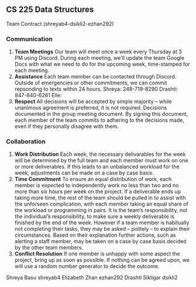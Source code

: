 ## CS 225 Data Structures
Team Contract (shreyab4-dsikli2-ezhan292)  
### Communication
1. **Team Meetings** Our team will meet once a week every Thursday at 3 PM using Discord. During each meeting,
we'll update the team Google Docs with what we need to do for the upcoming week, time-stamped for each meeting.
2. **Assistance** Each team member can be contacted through Discord. Outside
of emergencies or other commitments, we can commit repsonding to texts within 24 hours.
Shreya: 248-719-8290
Drashti: 847-840-6261
Elle:
3. **Respect** All decisions will be accepted by simple majority – while unanimous agreement is preferred,
it is not required. Decisions documented in the group meeting document. By signing this document, each member 
of the team commits to adhering to the decisions made, even if they personally disagree with them.
### Collaboration
1. **Work Distribution** Each week, the necessary delivarables for the week will be determined
by the full team and each member must work on one or more deliverables. If this leads to an unbalanced workload 
for the week, adjustments can be made on a case by case basis.
2. **Time Commitment** To ensure an equal distribution of work, each member is expected to
independently work no less than two and no more than six hours per week on the project.
If a deliverable ends up taking more time, the rest of the team should be pulled in to assist
with the unforseen complication, with each member taking an equal share of the workload or
programming in pairs. It is the team’s responsibility, not the individual’s responsibility, to
make sure a weekly deliverable is finished by the end of the week.
However if a team member is habitually not completing their tasks, they may be asked –
politely – to explain their circumstances. Based on their explanation further actions, such
as alerting a staff member, may be taken on a case by case basis decided by the other team
members.
3. **Conflict Resolution** If one member is unhappy with some aspect the project, bring up as soon as possible. If nothing can be agreed upon, we will 
use a random number generator to decide the outcome.

Shreya Basu shreyab4
Elizabeth Zhan ezhan292
Drashti Sikligar dsikli2
